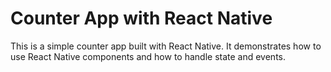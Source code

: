 # Counter App with React Native

This is a simple counter app built with React Native. It demonstrates how to use React Native components and how to handle state and events.
